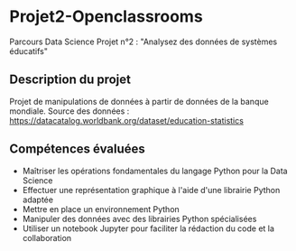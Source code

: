 # Projet2-Openclassrooms
Parcours Data Science
Projet n°2 : "Analysez des données de systèmes éducatifs"

## Description du projet 
Projet de manipulations de données à partir de données de la banque mondiale. 
Source des données : https://datacatalog.worldbank.org/dataset/education-statistics

## Compétences évaluées
* Maîtriser les opérations fondamentales du langage Python pour la Data Science
* Effectuer une représentation graphique à l'aide d'une librairie Python adaptée
* Mettre en place un environnement Python
* Manipuler des données avec des librairies Python spécialisées
* Utiliser un notebook Jupyter pour faciliter la rédaction du code et la collaboration
